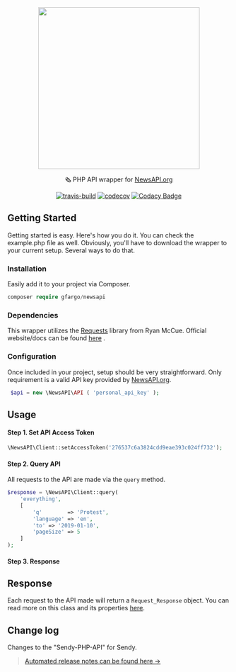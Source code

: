 <div align="center">

<img align="center" width="365" src="https://i.imgur.com/hU3gENb.png" />

<p>🗞 PHP API wrapper for <a target="_blank" href="https://newsapi.org">NewsAPI.org<a></p>



[![travis-build](https://img.shields.io/travis/GFargo/newsapi.svg?style=flat&logo=travis)](https://travis-ci.org/GFargo/newsapi)
[![codecov](https://codecov.io/gh/GFargo/newsapi/branch/master/graph/badge.svg)](https://codecov.io/gh/GFargo/newsapi)
[![Codacy Badge](https://api.codacy.com/project/badge/Grade/6f4ab131730644e5bb64abef86c75c08)](https://www.codacy.com/app/GFargo/newsapi?utm_source=github.com&amp;utm_medium=referral&amp;utm_content=GFargo/newsapi&amp;utm_campaign=Badge_Grade)

</div>

## Getting Started

Getting started is easy. Here's how you do it. You can check the example.php file as well. Obviously, you'll have to download the wrapper to your current setup. Several ways to do that.



### Installation

Easily add it to your project via Composer.

```php
composer require gfargo/newsapi
```



### Dependencies

This wrapper utilizes the [Requests](https://github.com/rmccue/requests) library from Ryan McCue.  Official website/docs can be found [here](http://requests.ryanmccue.info/)   .



### Configuration

Once included in your project, setup should be very straightforward.  Only requirement is a valid API key provided by [NewsAPI.org](NewsAPI.org/account/).

```php
 $api = new \NewsAPI\API ( 'personal_api_key' );
 ```



## Usage

#### Step 1. Set API Access Token 

```php
\NewsAPI\Client::setAccessToken('276537c6a3824cdd9eae393c024ff732');
```

#### Step 2. Query API

All requests to the API are made via the `query` method.   

```php
$response = \NewsAPI\Client::query( 
    'everything', 
    [
        'q'        => 'Protest',
        'language' => 'en',
        'to' => '2019-01-10',
        'pageSize' => 5
    ]
);
```

#### Step 3. Response

## Response

Each request to the API made will return a `Request_Response` object.  You can read more on this class and its properties [here](http://requests.ryanmccue.info/api/class-Requests_Response.html).

## Change log

Changes to the "Sendy-PHP-API" for Sendy.

> [Automated release notes can be found here →](https://github.com/gfargo/newsapi/releases)

